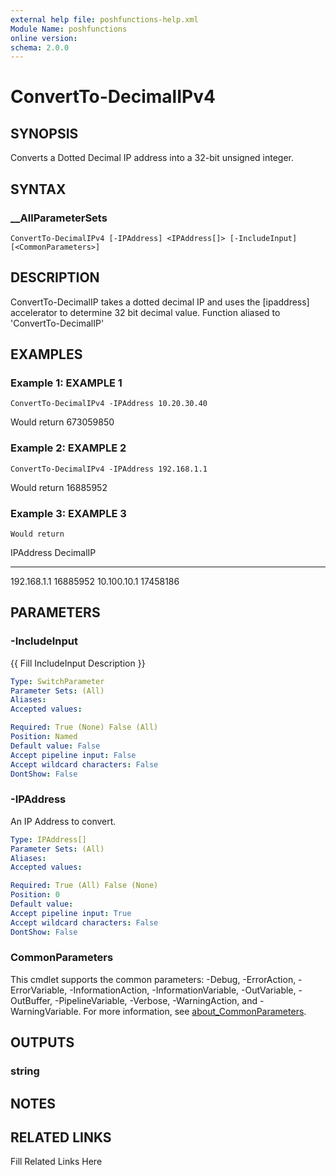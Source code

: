 ```yaml
---
external help file: poshfunctions-help.xml
Module Name: poshfunctions
online version: 
schema: 2.0.0
---
```


# ConvertTo-DecimalIPv4

## SYNOPSIS

Converts a Dotted Decimal IP address into a 32-bit unsigned integer.

## SYNTAX

### __AllParameterSets

```
ConvertTo-DecimalIPv4 [-IPAddress] <IPAddress[]> [-IncludeInput] [<CommonParameters>]
```

## DESCRIPTION

ConvertTo-DecimalIP takes a dotted decimal IP and uses the [ipaddress] accelerator to determine 32 bit decimal value.
Function aliased to 'ConvertTo-DecimalIP'


## EXAMPLES

### Example 1: EXAMPLE 1

```
ConvertTo-DecimalIPv4 -IPAddress 10.20.30.40
```

Would return
673059850





### Example 2: EXAMPLE 2

```
ConvertTo-DecimalIPv4 -IPAddress 192.168.1.1
```

Would return
16885952





### Example 3: EXAMPLE 3

```
Would return
```

IPAddress   DecimalIP
---------   ---------
192.168.1.1  16885952
10.100.10.1  17458186






## PARAMETERS

### -IncludeInput

{{ Fill IncludeInput Description }}

```yaml
Type: SwitchParameter
Parameter Sets: (All)
Aliases: 
Accepted values: 

Required: True (None) False (All)
Position: Named
Default value: False
Accept pipeline input: False
Accept wildcard characters: False
DontShow: False
```

### -IPAddress

An IP Address to convert.

```yaml
Type: IPAddress[]
Parameter Sets: (All)
Aliases: 
Accepted values: 

Required: True (All) False (None)
Position: 0
Default value: 
Accept pipeline input: True
Accept wildcard characters: False
DontShow: False
```


### CommonParameters

This cmdlet supports the common parameters: -Debug, -ErrorAction, -ErrorVariable, -InformationAction, -InformationVariable, -OutVariable, -OutBuffer, -PipelineVariable, -Verbose, -WarningAction, and -WarningVariable. For more information, see [about_CommonParameters](http://go.microsoft.com/fwlink/?LinkID=113216).

## OUTPUTS

### string


## NOTES



## RELATED LINKS

Fill Related Links Here

